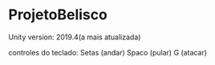 # ProjetoBelisco

Unity version: 2019.4(a mais atualizada)

controles do teclado: 
  Setas (andar)
  Spaco (pular)
  G (atacar)
